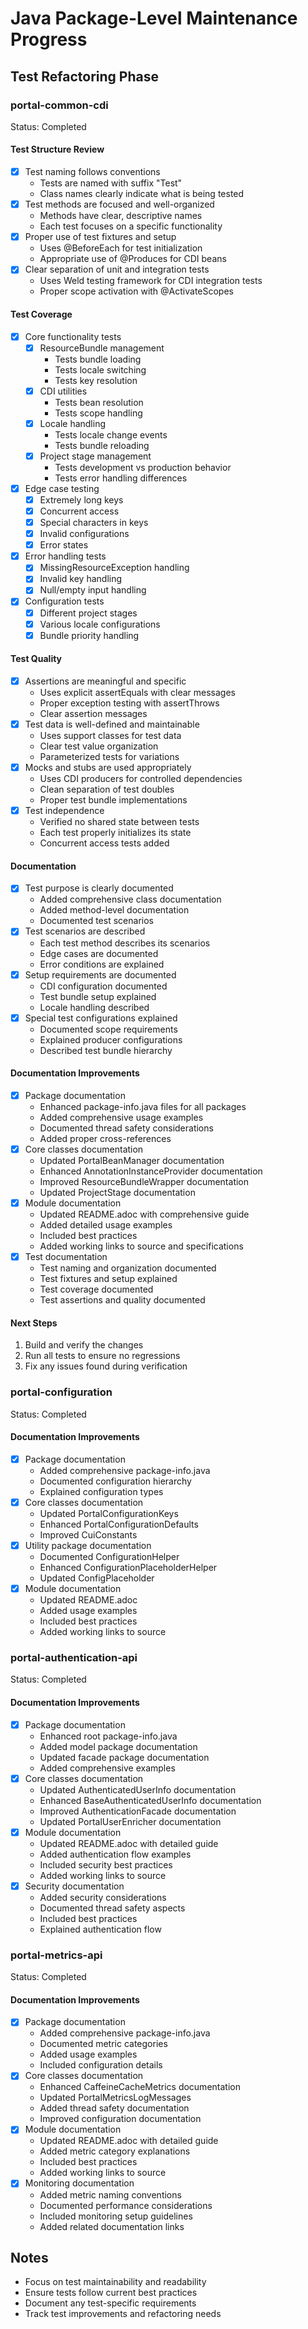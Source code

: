 # Java Package-Level Maintenance Progress

## Test Refactoring Phase

### portal-common-cdi
Status: Completed

#### Test Structure Review
- [x] Test naming follows conventions
  - Tests are named with suffix "Test"
  - Class names clearly indicate what is being tested
- [x] Test methods are focused and well-organized
  - Methods have clear, descriptive names
  - Each test focuses on a specific functionality
- [x] Proper use of test fixtures and setup
  - Uses @BeforeEach for test initialization
  - Appropriate use of @Produces for CDI beans
- [x] Clear separation of unit and integration tests
  - Uses Weld testing framework for CDI integration tests
  - Proper scope activation with @ActivateScopes

#### Test Coverage
- [x] Core functionality tests
  - [x] ResourceBundle management
    - Tests bundle loading
    - Tests locale switching
    - Tests key resolution
  - [x] CDI utilities
    - Tests bean resolution
    - Tests scope handling
  - [x] Locale handling
    - Tests locale change events
    - Tests bundle reloading
  - [x] Project stage management
    - Tests development vs production behavior
    - Tests error handling differences
- [x] Edge case testing
  - [x] Extremely long keys
  - [x] Concurrent access
  - [x] Special characters in keys
  - [x] Invalid configurations
  - [x] Error states
- [x] Error handling tests
  - [x] MissingResourceException handling
  - [x] Invalid key handling
  - [x] Null/empty input handling
- [x] Configuration tests
  - [x] Different project stages
  - [x] Various locale configurations
  - [x] Bundle priority handling

#### Test Quality
- [x] Assertions are meaningful and specific
  - Uses explicit assertEquals with clear messages
  - Proper exception testing with assertThrows
  - Clear assertion messages
- [x] Test data is well-defined and maintainable
  - Uses support classes for test data
  - Clear test value organization
  - Parameterized tests for variations
- [x] Mocks and stubs are used appropriately
  - Uses CDI producers for controlled dependencies
  - Clean separation of test doubles
  - Proper test bundle implementations
- [x] Test independence
  - Verified no shared state between tests
  - Each test properly initializes its state
  - Concurrent access tests added

#### Documentation
- [x] Test purpose is clearly documented
  - Added comprehensive class documentation
  - Added method-level documentation
  - Documented test scenarios
- [x] Test scenarios are described
  - Each test method describes its scenarios
  - Edge cases are documented
  - Error conditions are explained
- [x] Setup requirements are documented
  - CDI configuration documented
  - Test bundle setup explained
  - Locale handling described
- [x] Special test configurations explained
  - Documented scope requirements
  - Explained producer configurations
  - Described test bundle hierarchy

#### Documentation Improvements
- [x] Package documentation
  - Enhanced package-info.java files for all packages
  - Added comprehensive usage examples
  - Documented thread safety considerations
  - Added proper cross-references
- [x] Core classes documentation
  - Updated PortalBeanManager documentation
  - Enhanced AnnotationInstanceProvider documentation
  - Improved ResourceBundleWrapper documentation
  - Updated ProjectStage documentation
- [x] Module documentation
  - Updated README.adoc with comprehensive guide
  - Added detailed usage examples
  - Included best practices
  - Added working links to source and specifications
- [x] Test documentation
  - Test naming and organization documented
  - Test fixtures and setup explained
  - Test coverage documented
  - Test assertions and quality documented

#### Next Steps
1. Build and verify the changes
2. Run all tests to ensure no regressions
3. Fix any issues found during verification

### portal-configuration
Status: Completed

#### Documentation Improvements
- [x] Package documentation
  - Added comprehensive package-info.java
  - Documented configuration hierarchy
  - Explained configuration types
- [x] Core classes documentation
  - Updated PortalConfigurationKeys
  - Enhanced PortalConfigurationDefaults
  - Improved CuiConstants
- [x] Utility package documentation
  - Documented ConfigurationHelper
  - Enhanced ConfigurationPlaceholderHelper
  - Updated ConfigPlaceholder
- [x] Module documentation
  - Updated README.adoc
  - Added usage examples
  - Included best practices
  - Added working links to source

### portal-authentication-api
Status: Completed

#### Documentation Improvements
- [x] Package documentation
  - Enhanced root package-info.java
  - Added model package documentation
  - Updated facade package documentation
  - Added comprehensive examples
- [x] Core classes documentation
  - Updated AuthenticatedUserInfo documentation
  - Enhanced BaseAuthenticatedUserInfo documentation
  - Improved AuthenticationFacade documentation
  - Updated PortalUserEnricher documentation
- [x] Module documentation
  - Updated README.adoc with detailed guide
  - Added authentication flow examples
  - Included security best practices
  - Added working links to source
- [x] Security documentation
  - Added security considerations
  - Documented thread safety aspects
  - Included best practices
  - Explained authentication flow

### portal-metrics-api
Status: Completed

#### Documentation Improvements
- [x] Package documentation
  - Added comprehensive package-info.java
  - Documented metric categories
  - Added usage examples
  - Included configuration details
- [x] Core classes documentation
  - Enhanced CaffeineCacheMetrics documentation
  - Updated PortalMetricsLogMessages
  - Added thread safety documentation
  - Improved configuration documentation
- [x] Module documentation
  - Updated README.adoc with detailed guide
  - Added metric category explanations
  - Included best practices
  - Added working links to source
- [x] Monitoring documentation
  - Added metric naming conventions
  - Documented performance considerations
  - Included monitoring setup guidelines
  - Added related documentation links

## Notes
- Focus on test maintainability and readability
- Ensure tests follow current best practices
- Document any test-specific requirements
- Track test improvements and refactoring needs
